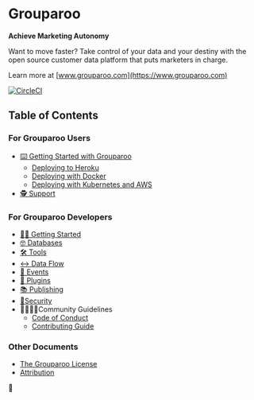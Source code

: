 # Grouparoo

**Achieve Marketing Autonomy**

Want to move faster? Take control of your data and your destiny with the open source customer data platform that puts marketers in charge.

Learn more at [www.grouparoo.com](https://www.grouparoo.com)

[![CircleCI](https://circleci.com/gh/grouparoo/grouparoo.svg?style=svg&circle-token=a4f679082831ce46eed37388f130709119e29207)](https://circleci.com/gh/grouparoo/grouparoo)

## Table of Contents

### For Grouparoo Users

- [ ⌨️ Getting Started with Grouparoo](https://github.com/grouparoo/grouparoo/blob/master/documents/deployment/getting-started.md)
  - [Deploying to Heroku](https://github.com/grouparoo/grouparoo/blob/master/documents/deployment/heroku.md)
  - [Deploying with Docker](https://github.com/grouparoo/grouparoo/blob/master/documents/deployment/docker.md)
  - [Deploying with Kubernetes and AWS](https://github.com/grouparoo/grouparoo/blob/master/documents/deployment/aws-and-k8s.md)
- [🕵️ Support](https://github.com/grouparoo/grouparoo/blob/master/.github/SUPPORT.md)

### For Grouparoo Developers

- [👩‍💻 Getting Started](https://github.com/grouparoo/grouparoo/blob/master/documents/development/getting-started.md)
- [🤓 Databases](https://github.com/grouparoo/grouparoo/blob/master/documents/development/databases.md)
- [🛠 Tools](https://github.com/grouparoo/grouparoo/blob/master/documents/development/tools.md)
- [↔ Data Flow](https://github.com/grouparoo/grouparoo/blob/master/documents/development/dataflow.md)
- [🏹 Events](https://github.com/grouparoo/grouparoo/blob/master/documents/development/events.md)
- [🤝 Plugins](https://github.com/grouparoo/grouparoo/blob/master/documents/development/plugins.md)
- [📚 Publishing](https://github.com/grouparoo/grouparoo/blob/master/documents/development/publishing.md)
- [👻Security](https://github.com/grouparoo/grouparoo/blob/master/.github/SECURITY.md)
- 👨‍👩‍👧‍👦Community Guidelines
  - [Code of Conduct](https://github.com/grouparoo/grouparoo/blob/master/CODE_OF_CONDUCT.md)
  - [Contributing Guide](https://github.com/grouparoo/grouparoo/blob/master/.github/CONTRIBUTING.md)

### Other Documents

- [The Grouparoo License](https://github.com/grouparoo/grouparoo/blob/master/LICENSE.txt)
- [Attribution](https://github.com/grouparoo/grouparoo/blob/master/documents/legal/attribution.md)

🦘
